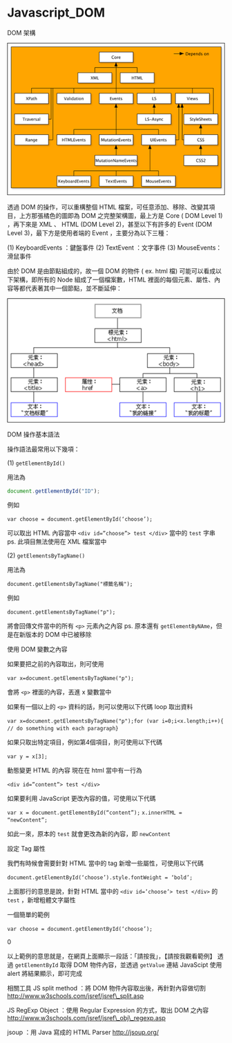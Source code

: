 # Javascript_DOM
DOM 架構

<img src="https://github.com/paulip114/Javascript_DOM/blob/master/domarchitecture_thumb2.png">

透過 DOM 的操作，可以重構整個 HTML 檔案，可任意添加、移除、改變其項目，上方那張橘色的圖即為 DOM 之完整架構圖，最上方是 Core ( DOM Level 1) ，再下來是 XML 、 HTML (DOM Level 2)，甚至以下有許多的 Event (DOM Level 3)，最下方是使用者端的 Event ，主要分為以下三種：

(1) KeyboardEvents ：鍵盤事件
(2) TextEvent ：文字事件
(3) MouseEvents：滑鼠事件

由於 DOM 是由節點組成的，故一個 DOM 的物件 ( ex. html 檔) 可能可以看成以下架構，即所有的 Node 組成了一個檔案數，HTML 裡面的每個元素、屬性、內容等都代表著其中一個節點，並不斷延伸：

<img src="https://github.com/paulip114/Javascript_DOM/blob/master/ct_htmltree_thumb3.gif">

DOM 操作基本語法

操作語法最常用以下幾項：

(1) `getElementById()`

用法為

```javascript 
document.getElementById("ID");
```

例如

`var choose = document.getElementById(‘choose’);`

可以取出 HTML 內容當中 `<div id=”choose”> test </div>` 當中的 `test` 字串
ps. 此項目無法使用在 XML 檔案當中

(2) `getElementsByTagName()`

用法為

`document.getElementsByTagName("標籤名稱");`

例如

`document.getElementsByTagName("p");`

將會回傳文件當中的所有 `<p>` 元素內之內容
ps. 原本還有 `getElementByNAme`，但是在新版本的 DOM 中已被移除

使用 DOM 變數之內容

如果要把之前的內容取出，則可使用

`var x=document.getElementsByTagName("p");`

會將 `<p>` 裡面的內容，丟進 x 變數當中

如果有一個以上的 `<p>` 資料的話，則可以使用以下代碼 loop 取出資料
  
`var x=document.getElementsByTagName("p");for (var i=0;i<x.length;i++){   // do something with each paragraph}`

如果只取出特定項目，例如第4個項目，則可使用以下代碼

`var y = x[3];`

動態變更 HTML 的內容
現在在 html 當中有一行為

`<div id=”content”> test </div>`

如果要利用 JavaScript 更改內容的值，可使用以下代碼

`var x = document.getElementById(“content”);`
`x.innerHTML = “newContent”;`

如此一來，原本的 `test` 就會更改為新的內容，即 `newContent`

設定 Tag 屬性

我們有時候會需要針對 HTML 當中的 tag 新增一些屬性，可使用以下代碼

`document.getElementById(‘choose’).style.fontWeight = ‘bold’;`

上面那行的意思是說，針對 HTML 當中的 `<div id=’choose’> test </div>` 的 `test` ，新增粗體文字屬性

一個簡單的範例

`var choose = document.getElementById(‘choose’);`

0

以上範例的意思就是，在網頁上面顯示一段話：「請按我」，【請按我觀看範例】
透過 `getElementById` 取得 DOM 物件內容，並透過 `getValue` 連結 JavaScipt
使用 alert 將結果顯示，即可完成

相關工具
JS split method ：將 DOM 物件內容取出後，再針對內容做切割
http://www.w3schools.com/jsref/jsref\_split.asp

JS RegExp Object ：使用 Regular Expression 的方式，取出 DOM 之內容
http://www.w3schools.com/jsref/jsref\_obj\_regexp.asp

jsoup ：用 Java 寫成的 HTML Parser
http://jsoup.org/

